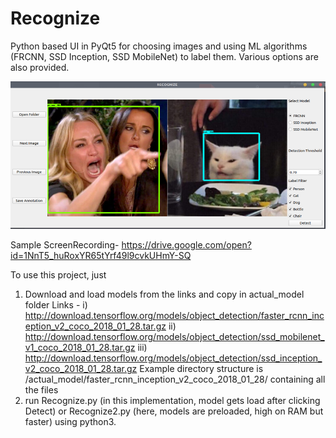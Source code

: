 # Recognize
Python based UI in PyQt5 for choosing images and using ML algorithms (FRCNN, SSD Inception, SSD MobileNet) to label them. Various options are also provided.

![Recognize UI](https://github.com/SurajViitk/recognize/blob/master/screenshot/recognize.jpg)

Sample ScreenRecording-
https://drive.google.com/open?id=1NnT5_huRoxYR65tYrf49l9cvkUHmY-SQ

To use this project, just 
1) Download and load models from the links and copy in actual_model folder
    Links - i) http://download.tensorflow.org/models/object_detection/faster_rcnn_inception_v2_coco_2018_01_28.tar.gz
            ii) http://download.tensorflow.org/models/object_detection/ssd_mobilenet_v1_coco_2018_01_28.tar.gz
            iii) http://download.tensorflow.org/models/object_detection/ssd_inception_v2_coco_2018_01_28.tar.gz
    Example directory structure is /actual_model/faster_rcnn_inception_v2_coco_2018_01_28/ containing all the files
2) run Recognize.py (in this implementation, model gets load after clicking Detect) or Recognize2.py (here, models are preloaded, high on RAM but faster) using python3. 
